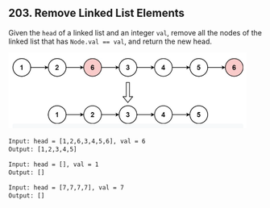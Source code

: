 ## 203. Remove Linked List Elements

Given the `head` of a linked list and an integer `val`, remove all the nodes of the linked list that has `Node.val == val`, and return the new head.

![remove](./remove.png)
```
Input: head = [1,2,6,3,4,5,6], val = 6
Output: [1,2,3,4,5]
```

```
Input: head = [], val = 1
Output: []
```

```
Input: head = [7,7,7,7], val = 7
Output: []
```
